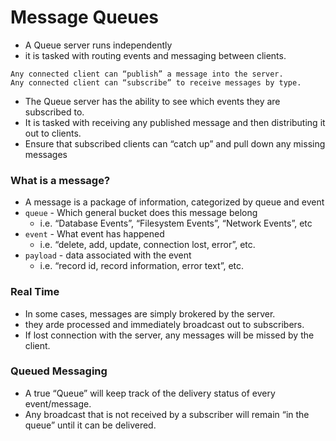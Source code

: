 # Message Queues
- A Queue server runs independently
- it is tasked with routing events and messaging between clients.
```
Any connected client can “publish” a message into the server.
Any connected client can “subscribe” to receive messages by type.
```
- The Queue server has the ability to see which events they are subscribed to.
- It is tasked with receiving any published message and then distributing it out to clients. 
- Ensure that subscribed clients can “catch up” and pull down any missing messages

### What is a message?
- A message is a package of information, categorized by queue and event
- `queue` - Which general bucket does this message belong
    - i.e. “Database Events”, “Filesystem Events”, “Network Events”, etc
- `event` - What event has happened
    - i.e. “delete, add, update, connection lost, error”, etc.
- `payload` - data associated with the event
    - i.e. “record id, record information, error text”, etc.
    
### Real Time 
- In some cases, messages are simply brokered by the server. 
- they arde processed and immediately broadcast out to subscribers. 
- If lost connection with the server, any messages will be missed by the client.

### Queued Messaging
- A true “Queue” will keep track of the delivery status of every event/message. 
- Any broadcast that is not received by a subscriber will remain “in the queue” until it can be delivered.

